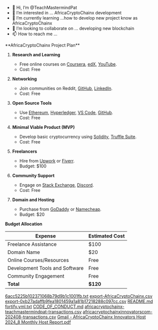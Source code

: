 - 👋 Hi, I’m @TeachMastermindPat 
- 👀 I’m interested in ... AfricaCryptoChainx development 
- 🌱 I’m currently learning ...how to develop new project know as AfricaCryptoChainx 
- 💞️ I’m looking to collaborate on ... developing new blockchain 
- 📫 How to reach me ...

<!---
AfricaCryptoChainx/TeachMastermindPat is a ✨ special ✨ repository because its `README.md` (this file) appears on your GitHub profile.
You can click the Preview link to take a look at your changes.
--->**AfricaCryptoChainx Project Plan**

1. **Research and Learning**
   - Free online courses on [Coursera](https://www.coursera.org/), [edX](https://www.edx.org/), [YouTube](https://www.youtube.com/).
   - Cost: Free

2. **Networking**
   - Join communities on Reddit, [GitHub](https://github.com/), [LinkedIn](https://www.linkedin.com/).
   - Cost: Free

3. **Open Source Tools**
   - Use [Ethereum](https://ethereum.org/en/), [Hyperledger](https://www.hyperledger.org/), [VS Code](https://code.visualstudio.com/), [GitHub](https://github.com/).
   - Cost: Free

4. **Minimal Viable Product (MVP)**
   - Develop basic cryptocurrency using [Solidity](https://soliditylang.org/), [Truffle Suite](https://www.trufflesuite.com/).
   - Cost: Free

5. **Freelancers**
   - Hire from [Upwork](https://www.upwork.com/) or [Fiverr](https://www.fiverr.com/).
   - Budget: $100

6. **Community Support**
   - Engage on [Stack Exchange](https://stackexchange.com/), [Discord](https://discord.com/).
   - Cost: Free

7. **Domain and Hosting**
   - Purchase from [GoDaddy](https://www.godaddy.com/) or [Namecheap](https://www.namecheap.com/).
   - Budget: $20

**Budget Allocation**

| Expense                          | Estimated Cost |
|----------------------------------|----------------|
| Freelance Assistance             | $100           |
| Domain Name                      | $20            |
| Online Courses/Resources         | Free           |
| Development Tools and Software   | Free           |
| Community Engagement             | Free           |
| **Total**                        | **$120**       |[_downloads_GitHub_Actions-Cheat-Sheet-One-Pager.pdf](https://github.com/user-attachments/files/18386511/_downloads_GitHub_Actions-Cheat-Sheet-One-Pager.pdf)
[6acc5225b102371068b79d9b1c1001fb.txt](https://github.com/user-attachments/files/18386510/6acc5225b102371068b79d9b1c1001fb.txt)
[export-AfricaCryptoChainx.csv](https://github.com/user-attachments/files/18386509/export-AfricaCryptoChainx.csv)
[export-0xb27adaffb9fea1801459a1a81b17218288c097cc.csv](https://github.com/user-attachments/files/18386508/export-0xb27adaffb9fea1801459a1a81b17218288c097cc.csv)
[README.md](https://github.com/user-attachments/files/18386507/README.md)
[fortify.yml.txt](https://github.com/user-attachments/files/18386506/fortify.yml.txt)
[CODE_OF_CONDUCT.md](https://github.com/user-attachments/files/18386505/CODE_OF_CONDUCT.md)
[africacryptochainx-teachmastermindpat-transactions.csv](https://github.com/user-attachments/files/18386504/africacryptochainx-teachmastermindpat-transactions.csv)
[africacryptochainxinnovatorscom-202408-transactions.csv](https://github.com/user-attachments/files/18386502/africacryptochainxinnovatorscom-202408-transactions.csv)
[Gmail - AfricaCryptoChainx Innovators Host 2024_8 Monthly Host Report.pdf](https://github.com/user-attachments/files/18386499/Gmail.-.AfricaCryptoChainx.Innovators.Host.2024_8.Monthly.Host.Report.pdf)

